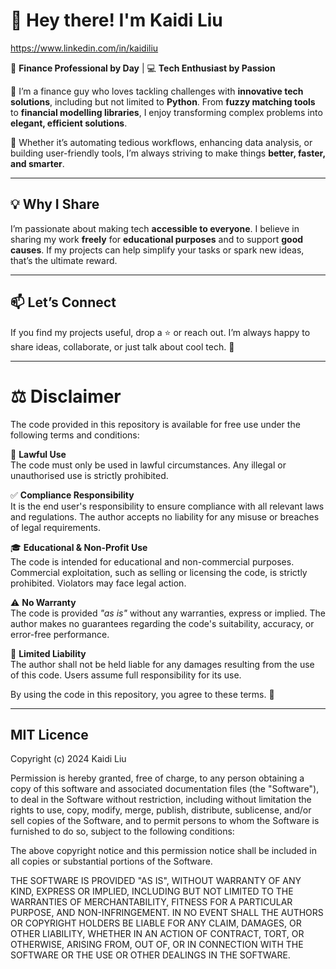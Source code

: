 # 👋 Hey there! I'm Kaidi Liu 
https://www.linkedin.com/in/kaidiliu 

💼 **Finance Professional by Day** | 💻 **Tech Enthusiast by Passion**  

🌟 I’m a finance guy who loves tackling challenges with **innovative tech solutions**, including but not limited to **Python**. From **fuzzy matching tools** to **financial modelling libraries**, I enjoy transforming complex problems into **elegant, efficient solutions**.  

🔧 Whether it’s automating tedious workflows, enhancing data analysis, or building user-friendly tools, I’m always striving to make things **better, faster, and smarter**.  

---

## 💡 Why I Share  
I’m passionate about making tech **accessible to everyone**. I believe in sharing my work **freely** for **educational purposes** and to support **good causes**. If my projects can help simplify your tasks or spark new ideas, that’s the ultimate reward.  

---

## 📫 Let’s Connect  
If you find my projects useful, drop a ⭐ or reach out. I’m always happy to share ideas, collaborate, or just talk about cool tech. 🙌  

---

# **⚖️ Disclaimer**  
The code provided in this repository is available for free use under the following terms and conditions:  

📜 **Lawful Use**  
The code must only be used in lawful circumstances. Any illegal or unauthorised use is strictly prohibited.  

✅ **Compliance Responsibility**  
It is the end user's responsibility to ensure compliance with all relevant laws and regulations. The author accepts no liability for any misuse or breaches of legal requirements.  

🎓 **Educational & Non-Profit Use**  
The code is intended for educational and non-commercial purposes. Commercial exploitation, such as selling or licensing the code, is strictly prohibited. Violators may face legal action.  

⚠️ **No Warranty**  
The code is provided *"as is"* without any warranties, express or implied. The author makes no guarantees regarding the code's suitability, accuracy, or error-free performance.  

🚫 **Limited Liability**  
The author shall not be held liable for any damages resulting from the use of this code. Users assume full responsibility for its use.  

By using the code in this repository, you agree to these terms. 🙌  

---

## MIT Licence  

Copyright (c) 2024 Kaidi Liu  

Permission is hereby granted, free of charge, to any person obtaining a copy of this software and associated documentation files (the "Software"), to deal in the Software without restriction, including without limitation the rights to use, copy, modify, merge, publish, distribute, sublicense, and/or sell copies of the Software, and to permit persons to whom the Software is furnished to do so, subject to the following conditions:  

The above copyright notice and this permission notice shall be included in all copies or substantial portions of the Software.  

THE SOFTWARE IS PROVIDED "AS IS", WITHOUT WARRANTY OF ANY KIND, EXPRESS OR IMPLIED, INCLUDING BUT NOT LIMITED TO THE WARRANTIES OF MERCHANTABILITY, FITNESS FOR A PARTICULAR PURPOSE, AND NON-INFRINGEMENT. IN NO EVENT SHALL THE AUTHORS OR COPYRIGHT HOLDERS BE LIABLE FOR ANY CLAIM, DAMAGES, OR OTHER LIABILITY, WHETHER IN AN ACTION OF CONTRACT, TORT, OR OTHERWISE, ARISING FROM, OUT OF, OR IN CONNECTION WITH THE SOFTWARE OR THE USE OR OTHER DEALINGS IN THE SOFTWARE.  
